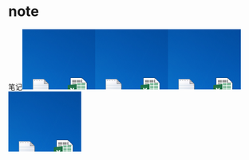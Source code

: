 # note
笔记![title](.local/static/2020/2/0/11120200307230755.1583596967280.png)![title](https://raw.githubusercontent.com/pallcard/noteImg/master/noteImg/2020/03/08/11120200307230755-1583596969523.png)![title](.local/static/2020/2/0/11120200307230755.1583597000244.png)![title](https://raw.githubusercontent.com/pallcard/noteImg/master/noteImg/2020/03/08/11120200307230755-1583597002871.png)